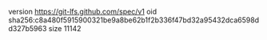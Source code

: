 version https://git-lfs.github.com/spec/v1
oid sha256:c8a480f5915900321be9a8be62b1f2b336f47bd32a95432dca6598dd327b5963
size 11142
